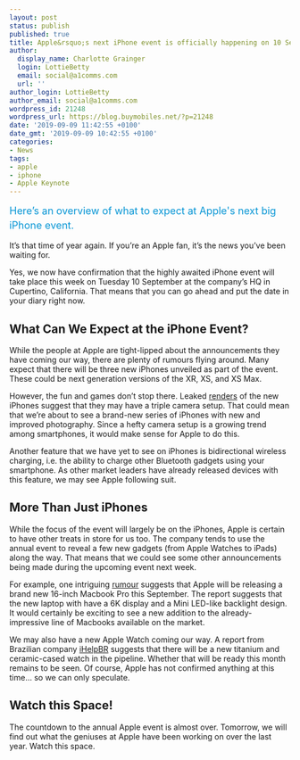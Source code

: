 ```yaml
---
layout: post
status: publish
published: true
title: Apple&rsquo;s next iPhone event is officially happening on 10 September 2019
author:
  display_name: Charlotte Grainger
  login: LottieBetty
  email: social@a1comms.com
  url: ''
author_login: LottieBetty
author_email: social@a1comms.com
wordpress_id: 21248
wordpress_url: https://blog.buymobiles.net/?p=21248
date: '2019-09-09 11:42:55 +0100'
date_gmt: '2019-09-09 10:42:55 +0100'
categories:
- News
tags:
- apple
- iphone
- Apple Keynote
---
```

<p><!-- wp:paragraph --></p>
<p><span class="postStandFirst" style="color: #0896d5; line-height: 26px; font-size: 18px;">Here&rsquo;s an overview of what to expect at Apple's next big iPhone event.</span></p>
<p><!-- /wp:paragraph --></p>
<p><!-- wp:paragraph --></p>
<p>It&rsquo;s that time of year again. If you&rsquo;re an Apple fan, it&rsquo;s the news you&rsquo;ve been waiting for.</p>
<p><!-- /wp:paragraph --></p>
<p><!-- wp:paragraph --></p>
<p>Yes, we now have confirmation that the highly awaited iPhone event will take place this week on Tuesday 10 September at the company&rsquo;s HQ in Cupertino, California. That means that you can go ahead and put the date in your diary right now.</p>
<p><!-- /wp:paragraph --></p>
<p><!-- wp:heading --></p>
<h2>What Can We Expect at the iPhone Event?</h2>
<p><!-- /wp:heading --></p>
<p><!-- wp:paragraph --></p>
<p>While the people at Apple are tight-lipped about the announcements they have coming our way, there are plenty of rumours flying around. Many expect that there will be three new iPhones unveiled as part of the event. These could be next generation versions of the XR, XS, and XS Max.</p>
<p><!-- /wp:paragraph --></p>
<p><!-- wp:paragraph --></p>
<p>However, the fun and games don&rsquo;t stop there. Leaked <a href="https://www.digit.in/news/mobile-phones/exclusive-first-look-at-2019-iphone-xi-renders-45655.html" target="_blank" rel="noopener noreferrer">renders</a> of the new iPhones suggest that they may have a triple camera setup. That could mean that we&rsquo;re about to see a brand-new series of iPhones with new and improved photography. Since a hefty camera setup is a growing trend among smartphones, it would make sense for Apple to do this.</p>
<p><!-- /wp:paragraph --></p>
<p><!-- wp:paragraph --></p>
<p>Another feature that we have yet to see on iPhones is bidirectional wireless charging, i.e. the ability to charge other Bluetooth gadgets using your smartphone. As other market leaders have already released devices with this feature, we may see Apple following suit.</p>
<p><!-- /wp:paragraph --></p>
<p><!-- wp:heading --></p>
<h2>More Than Just iPhones</h2>
<p><!-- /wp:heading --></p>
<p><!-- wp:paragraph --></p>
<p>While the focus of the event will largely be on the iPhones, Apple is certain to have other treats in store for us too. The company tends to use the annual event to reveal a few new gadgets (from Apple Watches to iPads) along the way. That means that we could see some other announcements being made during the upcoming event next week.</p>
<p><!-- /wp:paragraph --></p>
<p><!-- wp:paragraph --></p>
<p>For example, one intriguing <a href="https://www.macrumors.com/2019/02/17/apple-31-inch-6k-display-mini-led-kuo/" target="_blank" rel="noopener noreferrer">rumour</a> suggests that Apple will be releasing a brand new 16-inch Macbook Pro this September. The report suggests that the new laptop with have a 6K display and a Mini LED-like backlight design. It would certainly be exciting to see a new addition to the already-impressive line of Macbooks available on the market.</p>
<p><!-- /wp:paragraph --></p>
<p><!-- wp:paragraph --></p>
<p>We may also have a new Apple Watch coming our way. A report from Brazilian company <a href="https://ihelpbr.com/apple-watch-2019-ceramica-titanio/" target="_blank" rel="noopener noreferrer">iHelpBR</a> suggests that there will be a new titanium and ceramic-cased watch in the pipeline. Whether that will be ready this month remains to be seen. Of course, Apple has not confirmed anything at this time&hellip; so we can only speculate.</p>
<p><!-- /wp:paragraph --></p>
<p><!-- wp:heading --></p>
<h2>Watch this Space!</h2>
<p><!-- /wp:heading --></p>
<p><!-- wp:paragraph --></p>
<p>The countdown to the annual Apple event is almost over. Tomorrow, we will find out what the geniuses at Apple have been working on over the last year. Watch this space.</p>
<p><!-- /wp:paragraph --></p>
